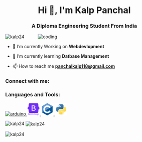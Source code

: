 <h1 align="center">Hi 👋, I'm Kalp Panchal</h1>
<h3 align="center">A Diploma Engineering Student From India</h3>
<img align="right" alt="coding" width="400" src="https://i.pinimg.com/originals/81/17/8b/81178b47a8598f0c81c4799f2cdd4057.gif"
<p align="left"> <img src="https://komarev.com/ghpvc/?username=kalp24&label=Profile%20views&color=0e75b6&style=flat" alt="kalp24" /> </p>

- 🔭 I’m currently Working on **Webdevlopment**

- 🌱 I’m currently learning **Datbase Management**

- 📫 How to reach me **panchalkalp118@gmail.com**

<h3 align="left">Connect with me:</h3>
<p align="left">
</p>

<h3 align="left">Languages and Tools:</h3>
<p align="left"> <a href="https://www.arduino.cc/" target="_blank" rel="noreferrer"> <img src="https://cdn.worldvectorlogo.com/logos/arduino-1.svg" alt="arduino" width="40" height="40"/> </a> <a href="https://getbootstrap.com" target="_blank" rel="noreferrer"> <img src="https://raw.githubusercontent.com/devicons/devicon/master/icons/bootstrap/bootstrap-plain-wordmark.svg" alt="bootstrap" width="40" height="40"/> </a> <a href="https://www.cprogramming.com/" target="_blank" rel="noreferrer"> <img src="https://raw.githubusercontent.com/devicons/devicon/master/icons/c/c-original.svg" alt="c" width="40" height="40"/> </a> <a href="https://www.python.org" target="_blank" rel="noreferrer"> <img src="https://raw.githubusercontent.com/devicons/devicon/master/icons/python/python-original.svg" alt="python" width="40" height="40"/> </a> </p>

<p><img align="left" src="https://github-readme-stats.vercel.app/api/top-langs?username=kalp24&show_icons=true&locale=en&layout=compact" alt="kalp24" /></p>

<p>&nbsp;<img align="center" src="https://github-readme-stats.vercel.app/api?username=kalp24&show_icons=true&locale=en" alt="kalp24" /></p>

<p><img align="center" src="https://github-readme-streak-stats.herokuapp.com/?user=kalp24&" alt="kalp24" /></p>

